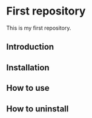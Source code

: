 # First repository
This is my first repository.

## Introduction

## Installation

## How to use

## How to uninstall
